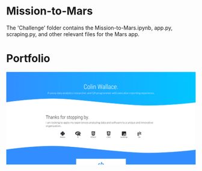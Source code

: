 # Mission-to-Mars

The 'Challenge' folder contains the Mission-to-Mars.ipynb, app.py, scraping.py, and other relevant files for the Mars app.

# Portfolio

![Portfolio Screenshot](Portfolio.png "Portfolio Screenshot")
